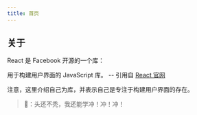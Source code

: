```yaml
---
title: 首页
---
```


## 关于

React 是 Facebook 开源的一个库：

用于构建用户界面的 JavaScript 库。 -- 引用自 [React 官网](https://react.docschina.org/)

注意，这里介绍自己为库，并表示自己是专注于构建用户界面的存在。

> 👴：头还不秃，我还能学冲！冲！冲！
